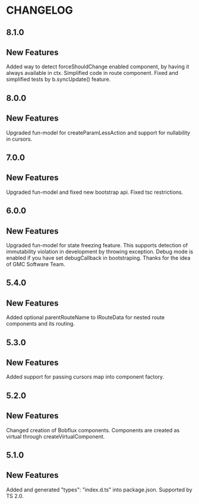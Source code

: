 CHANGELOG
===

8.1.0
--

New Features
-
Added way to detect forceShouldChange enabled component, by having it always available in ctx.
Simplified code in route component.
Fixed and simplified tests by b.syncUpdate() feature.

8.0.0
--

New Features
-
Upgraded fun-model for createParamLessAction and support for nullability in cursors.

7.0.0
--

New Features
-

Upgraded fun-model and fixed new bootstrap api.
Fixed tsc restrictions.

6.0.0
--

New Features
-

Upgraded fun-model for state freezing feature. This supports detection of immutability violation in development by throwing exception. Debug mode is enabled if you have set debugCallback in bootstraping. Thanks for the idea of GMC Software Team.

5.4.0
--

New Features
-

Added optional parentRouteName to IRouteData for nested route components and its routing.

5.3.0
--

New Features
-

Added support for passing cursors map into component factory.

5.2.0
--

New Features
-

Changed creation of Bobflux components. Components are created as virtual through createVirtualComponent.

5.1.0
--

New Features
-

Added and generated "types": "index.d.ts" into package.json. Supported by TS 2.0.
